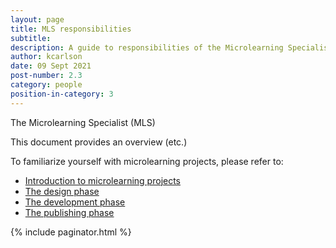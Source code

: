 ```yaml
---
layout: page
title: MLS responsibilities
subtitle:
description: A guide to responsibilities of the Microlearning Specialist
author: kcarlson
date: 09 Sept 2021
post-number: 2.3
category: people
position-in-category: 3
---
```


The Microlearning Specialist (MLS) 

This document provides an overview (etc.)

To familiarize yourself with microlearning projects, please refer to:

- [Introduction to microlearning projects]({{site.baseurl}}/project-info/introduction-to-microlearning-projects.html)
- [The design phase]({{site.baseurl}}/project-info/the-design-phase.html)
- [The development phase]({{site.baseurl}}/project-info/the-development-phase.html)
- [The publishing phase]({{site.baseurl}}/project-info/the-publishing-phase.html)



{% include paginator.html %}